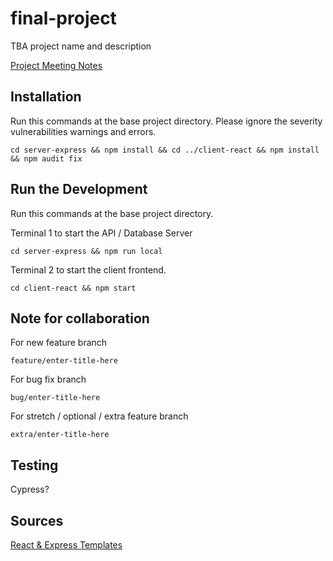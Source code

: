 # final-project
TBA project name and description

[Project Meeting Notes](https://docs.google.com/spreadsheets/d/1eOtHMSj9CnSQIP8-XRW3La719-ND_kLdhUTcGedrTxQ)

## Installation
Run this commands at the base project directory. Please ignore the severity vulnerabilities warnings and errors. 
```
cd server-express && npm install && cd ../client-react && npm install && npm audit fix
```

## Run the Development
Run this commands at the base project directory.

Terminal 1 to start the API / Database Server
```
cd server-express && npm run local
```
Terminal 2 to start the client frontend.
```
cd client-react && npm start
```

## Note for collaboration
For new feature branch
```
feature/enter-title-here
```

For bug fix branch
```
bug/enter-title-here
```

For stretch / optional / extra feature branch
```
extra/enter-title-here
```

## Testing
Cypress?

## Sources
[React & Express Templates](https://github.com/gary-jipp/shell-react-express)
